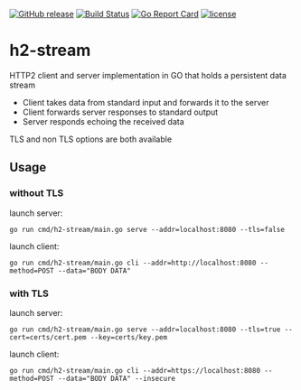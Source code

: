 [![GitHub release](https://img.shields.io/github/release/igarciaolaizola/h2-stream.svg)](https://github.com/igarciaolaizola/h2-stream/releases)
[![Build Status](https://travis-ci.com/igarciaolaizola/h2-stream.svg?branch=master)](https://travis-ci.com/igarciaolaizola/h2-stream)
[![Go Report Card](https://goreportcard.com/badge/igarciaolaizola/h2-stream)](http://goreportcard.com/report/igarciaolaizola/h2-stream)
[![license](https://img.shields.io/github/license/igarciaolaizola/h2-stream.svg)](https://github.com/igarciaolaizola/h2-stream/blob/master/LICENSE.md)

# h2-stream

HTTP2 client and server implementation in GO that holds a persistent data stream
- Client takes data from standard input and forwards it to the server
- Client forwards server responses to standard output
- Server responds echoing the received data

TLS and non TLS options are both available

## Usage

### without TLS

launch server:
```
go run cmd/h2-stream/main.go serve --addr=localhost:8080 --tls=false
```

launch client:
```
go run cmd/h2-stream/main.go cli --addr=http://localhost:8080 --method=POST --data="BODY DATA"
```

### with TLS
launch server:
```
go run cmd/h2-stream/main.go serve --addr=localhost:8080 --tls=true --cert=certs/cert.pem --key=certs/key.pem
```

launch client:
```
go run cmd/h2-stream/main.go cli --addr=https://localhost:8080 --method=POST --data="BODY DATA" --insecure
```